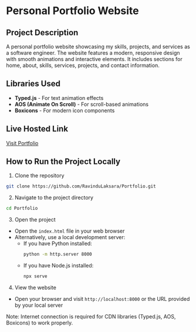 # Personal Portfolio Website

## Project Description

A personal portfolio website showcasing my skills, projects, and services as a software engineer. The website features a modern, responsive design with smooth animations and interactive elements. It includes sections for home, about, skills, services, projects, and contact information.

## Libraries Used

- **Typed.js** - For text animation effects
- **AOS (Animate On Scroll)** - For scroll-based animations
- **Boxicons** - For modern icon components

## Live Hosted Link

[Visit Portfolio](https://ravindulaksara.netlify.app/)

## How to Run the Project Locally

1. Clone the repository

```bash
git clone https://github.com/RavinduLaksara/Portfolio.git
```

2. Navigate to the project directory

```bash
cd Portfolio
```

3. Open the project

- Open the `index.html` file in your web browser
- Alternatively, use a local development server:
  - If you have Python installed:
    ```bash
    python -m http.server 8000
    ```
  - If you have Node.js installed:
    ```bash
    npx serve
    ```

4. View the website

- Open your browser and visit `http://localhost:8000` or the URL provided by your local server

Note: Internet connection is required for CDN libraries (Typed.js, AOS, Boxicons) to work properly.
